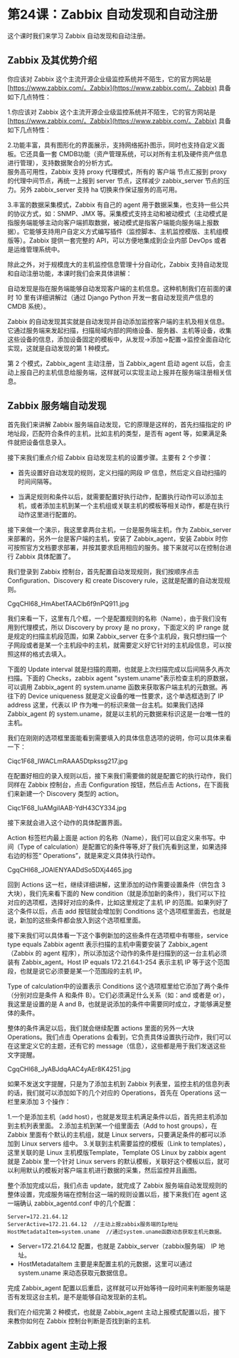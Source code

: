 # 第24课：Zabbix 自动发现和自动注册

这个课时我们来学习 Zabbix 自动发现和自动注册。

## Zabbix 及其优势介绍

你应该对 Zabbix 这个主流开源企业级监控系统并不陌生，它的官方网站是 [https://www.zabbix.com/。Zabbix](https://www.zabbix.com/。Zabbix) 具备如下几点特性：

1.你应该对 Zabbix 这个主流开源企业级监控系统并不陌生，它的官方网站是 [https://www.zabbix.com/。Zabbix](https://www.zabbix.com/。Zabbix) 具备如下几点特性：

2.功能丰富，具有图形化的界面展示，支持网络拓扑图示，同时也支持自定义面板。它还具备一套 CMDB功能（资产管理系统，可以对所有主机及硬件资产信息进行管理），支持数据聚合的分析方式。  
服务高可用性，Zabbix 支持 proxy 代理模式，所有的 客户端 节点汇报到 proxy 的代理中间节点，再统一上报到 server 节点，这样减少 zabbix\_server 节点的压力。另外 zabbix\_server 支持 ha 切换来作保证服务的高可用。

3.丰富的数据采集模式，Zabbix 有自己的 agent 用于数据采集，也支持一些公共的协议方式，如：SNMP、JMX 等。采集模式支持主动和被动模式（主动模式是指服务端能够主动向客户端抓取数据，被动模式是指客户端能向服务端上报数据）。它能够支持用户自定义方式编写插件（监控脚本、主机监控模版、主机组模版等）。Zabbix 提供一套完整的 API，可以方便地集成到企业内部 DevOps 或者是运维管理系统中。

除此之外，对于规模庞大的主机监控信息管理十分自动化，Zabbix 支持自动发现和自动注册功能，本课时我们会来具体讲解：

自动发现是指在服务端能够自动发现客户端的主机信息。这种机制我们在前面的课时 10 里有详细讲解过（通过 Django Python 开发一套自动发现资产信息的 CMDB 系统）。

Zabbix 的自动发现其实就是自动发现并自动添加监控客户端的主机及相关信息。它通过服务端来发起扫描，扫描局域内部的网络设备、服务器、主机等设备，收集这些设备的信息，添加设备固定的模板中，从发现-&gt;添加-&gt;配置-&gt;监控全面自动化实现，这就是自动发现的第 1 种模式。

第 2 个模式，Zabbix\_agent 主动注册，当 Zabbix\_agent 启动 agent 以后，会主动上报自己的主机信息给服务端，这样就可以实现主动上报并在服务端注册相关信息。

## Zabbix 服务端自动发现

首先我们来讲解 Zabbix 服务端自动发现，它的原理是这样的，首先扫描指定的 IP 地址段，匹配符合条件的主机，比如主机的类型，是否有 agent 等，如果满足条件就把设备信息录入。

接下来我们重点介绍 Zabbix 自动发现主机的设置步骤。主要有 2 个步骤：

* 首先设置好自动发现的规则，定义扫描的网段 IP 信息，然后定义自动扫描的时间间隔等。

* 当满足规则和条件以后，就需要配置好执行动作，配置执行动作可以添加主机，或者添加主机到某一个主机组或关联主机的模板等相关动作，都是在执行动作这里进行配置的。

接下来做一个演示，我这里拿两台主机，一台是服务端主机，作为 Zabbix\_server 来部署的，另外一台是客户端的主机，安装了 Zabbix\_agent，安装 Zabbix 时你可按照官方文档要求部署，并按其要求启用相应的服务。接下来就可以在控制台进行 Zabbix 具体配置了。

我们登录到 Zabbix 控制台，首先配置自动发现规则，我们按顺序点击 Configuration、Discovery 和 create Discovery rule，这就是配置的自动发现规则。

CgqCHl68_HmAbetTAAClb6f9nPQ911.jpg

我们来看一下，这里有几个框，一个是配置规则的名称（Name），由于我们没有用到代理模式，所以 Discovery by proxy 是 no proxy，下面定义的 IP range 就是规定的扫描主机段范围，如果 Zabbix_server 在多个主机段，我只想扫描一个子网段或者是某一个主机段中的主机，就需要定义好它针对的主机段信息，可以按照这样的格式去填入。

下面的 Update interval 就是扫描的周期，也就是上次扫描完成以后间隔多久再次扫描。下面的 Checks，zabbix agent "system.uname"表示检查主机的原数据，可以调用 Zabbix_agent 的 system.uname 函数来获取客户端主机的元数据。再往下的 Device uniqueness 就是定义设备的唯一性要求，这个单选框选到了 IP address 这里，代表以 IP 作为唯一的标识来做一台主机。如果我们选择 Zabbix_agent 的 system.uname，就是以主机的元数据来标识这是一台唯一性的主机。

我们在刚刚的选项框里面能看到需要填入的具体信息选项的说明，你可以具体来看一下：

Ciqc1F68_IWACLmRAAA5Dtpkssg217.jpg

在配置好相应的录入规则以后，接下来我们需要做的就是配置它的执行动作，我们同样在 Zabbix 控制台，点击 Configuration 按钮，然后点击 Actions，在下面我们来新建一个 Discovery 类型的 action。

Ciqc1F68_IuAMgiIAAB-YdH43CY334.jpg

接下来就会进入这个动作的具体配置界面。

Action 标签栏内最上面是 action 的名称（Name），我们可以自定义来书写。中间（Type of calculation）是配置它的条件等等,好了我们先看到这里，如果选择右边的标签“ Operations”，就是来定义具体执行动作。

CgqCHl68_JOAIENYAADdSo5DXj4465.jpg

回到 Actions 这一栏，继续详细讲解，这里添加的动作需要设置条件（供包含 3 大块），我们先来看下面的 New condition（就是添加新的条件），我们可以下拉对应的选项框，选择好对应的条件，比如这里规定了主机 IP 的范围。如果列好了这个条件以后，点击 add 按钮就会增加到 Conditions 这个选项框里面去，也就是说，新加的这些条件都会放入到这个选项框里面。

接下来我们可以具体看一下这个事例新加的这些条件在选项框中有哪些，service type equals Zabbix agentt 表示扫描的主机中需要安装了 Zabbix_agent（Zabbix 的 agent 程序），所以添加这个动作的条件是扫描到的这一台主机必须装有 Zabbix_agent。Host IP equals 172.21.64.1-254 表示主机 IP 等于这个范围段，也就是说它必须要是某一个范围段的主机 IP。

Type of calculation中的设置表示 Conditions 这个选项框里给它添加了两个条件（分别对应是条件 A 和条件 B）。它们必须满足什么关系（如：and 或者是 or），我这里是设置的是 A and B，也就是说添加的条件中需要同时成立，才能够满足整体的条件。

整体的条件满足以后，我们就会继续配置 actions 里面的另外一大块 Operations。我们点击 Operations 会看到，它负责具体设置执行动作，我们可以在这里定义它的主题，还有它的 message（信息），这些都是用于我们发送这些文字提醒。


CgqCHl68_JyABJdqAAC4yAEr8K4251.jpg

如果不发送文字提醒，只是为了添加主机到 Zabbix 列表里，监控主机的信息列表的话，我们就可以添加如下的几个对应的 Operations，首先在 Operations 这一栏里来添加 3 个操作：

1.一个是添加主机（add host），也就是发现主机满足条件以后，首先把主机添加到主机列表里面。
2.添加主机到某一个组里面去（Add to host groups），在 Zabbix 里面有个默认的主机组，就是 Linux servers，只要满足条件的都可以添加到 Linux servers 组中。
3.关联到主机需要监控的模板（Link to templates），这里关联的是 Linux 主机模版Template，Template OS Linux by zabbix agent 就是 Zabbix 里一个针对 Linux servers 的默认模板，关联好这个模板以后，就可以利用默认的模板对客户端主机进行数据的采集，然后监控并且画图。

整个添加完成以后，我们点击 update，就完成了 Zabbix 服务端自动发现规则的整体设置，完成服务端在控制台这一端的规则设置以后，接下来我们在 agent 这一端确认 zabbix_agentd.conf 中的几个配置：

```
Server=172.21.64.12
ServerActive=172.21.64.12  //主动上报zabbix服务端的Ip地址
HostMetadataItem=system.uname  //通过system.uname函数动态获取主机元数据。
```
* Server=172.21.64.12 配置，也就是 Zabbix_server（zabbix服务端） IP 地址。
* HostMetadataItem 主要是来配置主机的元数据，这里可以通过 system.uname 来动态获取元数据信息。

完成 Zabbix_agent 配置以后重启，这样就可以开始等待一段时间来判断服务端是否有发现这台主机，是不是能够自动发现新的主机。

我们在介绍完第 2 种模式，也就是 Zabbix_agent 主动上报模式配置以后，接下来教你如何在 Zabbix 控制台判断是否找到新的主机.

## Zabbix agent 主动上报